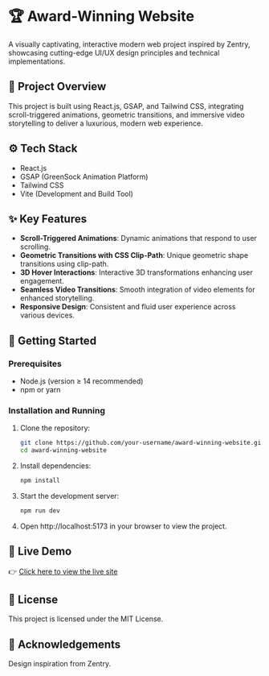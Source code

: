 # 🏆 Award-Winning Website

A visually captivating, interactive modern web project inspired by Zentry, showcasing cutting-edge UI/UX design principles and technical implementations.

## 📌 Project Overview

This project is built using React.js, GSAP, and Tailwind CSS, integrating scroll-triggered animations, geometric transitions, and immersive video storytelling to deliver a luxurious, modern web experience.

## ⚙️ Tech Stack

- React.js
- GSAP (GreenSock Animation Platform)
- Tailwind CSS
- Vite (Development and Build Tool)

## ✨ Key Features

- **Scroll-Triggered Animations**: Dynamic animations that respond to user scrolling.
- **Geometric Transitions with CSS Clip-Path**: Unique geometric shape transitions using clip-path.
- **3D Hover Interactions**: Interactive 3D transformations enhancing user engagement.
- **Seamless Video Transitions**: Smooth integration of video elements for enhanced storytelling.
- **Responsive Design**: Consistent and fluid user experience across various devices.

## 🚀 Getting Started

### Prerequisites

- Node.js (version ≥ 14 recommended)
- npm or yarn

### Installation and Running

1. Clone the repository:

   ```bash
   git clone https://github.com/your-username/award-winning-website.git
   cd award-winning-website

2. Install dependencies:
   
   ```bash
   npm install
   
3. Start the development server:
   ```bash
   npm run dev
   
4. Open http://localhost:5173 in your browser to view the project.

## 🔗 Live Demo

👉 [Click here to view the live site](https://award-winning-website.xmqzone.com/)

## 📄 License
This project is licensed under the MIT License.

## 🙌 Acknowledgements
Design inspiration from Zentry.
